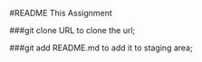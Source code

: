 #README This Assignment

###git clone URL 
    to clone the url;

###git add README.md
    to add it to staging area;

